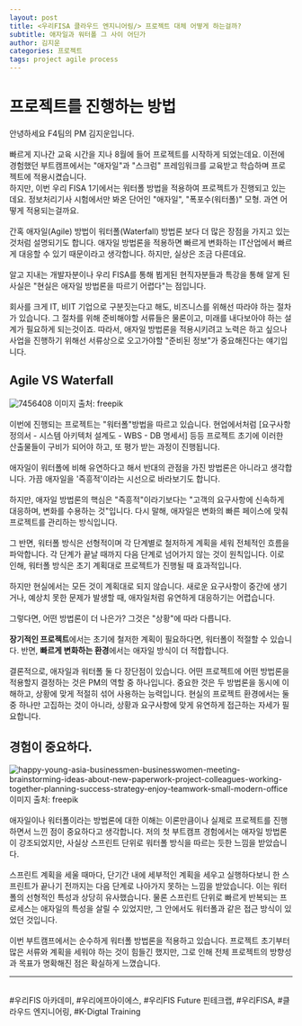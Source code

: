 ```yaml
---
layout: post
title: <우리FISA 클라우드 엔지니어링/> 프로젝트 대체 어떻게 하는걸까?
subtitle: 애자일과 워터폴 그 사이 어딘가
author: 김지운
categories: 프로젝트
tags: project agile process
---
```


# 프로젝트를 진행하는 방법

안녕하세요 F4팀의 PM 김지운입니다.  
<br>
빠르게 지나간 교육 시간을 지나 8월에 들어 프로젝트를 시작하게 되었는데요. 이전에 경험했던 부트캠프에서는 "애자일"과 "스크럼" 프레임워크를 교육받고 학습하며 프로젝트에 적용시켰습니다.  
하지만, 이번 우리 FISA 1기에서는 워터폴 방법을 적용하여 프로젝트가 진행되고 있는데요. 정보처리기사 시험에서만 봐온 단어인 "애자일", "폭포수(워터폴)" 모형. 과연 어떻게 적용되는걸까요.
<br>  
간혹 애자일(Agile) 방법이 워터폴(Waterfall) 방법론 보다 더 많은 장점을 가지고 있는것처럼 설명되기도 합니다. 애자일 방법론을 적용하면 빠르게 변화하는 IT산업에서 빠르게 대응할 수 있기 때문이라고 생각합니다. 하지만, 실상은 조금 다른데요.
<br>  
알고 지내는 개발자분이나 우리 FISA를 통해 뵙게된 현직자분들과 특강을 통해 알게 된 사실은 "현실은 애자일 방법론을 따르기 어렵다"는 점입니다.
<br>  
회사를 크게 IT, 비IT 기업으로 구분짓는다고 해도, 비즈니스를 위해선 따라야 하는 절차가 있습니다. 그 절차를 위해 준비해야할 서류들은 물론이고, 미래를 내다보아야 하는 설계가 필요하게 되는것이죠. 따라서, 애자일 방법론을 적용시키려고 노력은 하고 싶으나 사업을 진행하기 위해선 서류상으로 오고가야할 "준비된 정보"가 중요해진다는 얘기입니다.

## Agile VS Waterfall

![7456408](https://github.com/Jimoou/Coding-Test/assets/109801772/d539dcf8-0a4a-4d3b-8f4d-fa60e704e8a9)
이미지 출처: freepik
<br>  
이번에 진행되는 프로젝트는 "워터폴"방법을 따르고 있습니다. 현업에서처럼 [요구사항 정의서 - 시스템 아키텍처 설계도 - WBS - DB 명세서] 등등 프로젝트 초기에 이러한 산출물들이 구비가 되어야 하고, 또 평가 받는 과정이 진행됩니다.
<br>  
애자일이 워터폴에 비해 유연하다고 해서 반대의 관점을 가진 방법론은 아니라고 생각합니다.
가끔 애자일을 '즉흥적'이라는 시선으로 바라보기도 합니다.
<br>  
하지만, 애자일 방법론의 핵심은 "즉흥적"이라기보다는 "고객의 요구사항에 신속하게 대응하며, 변화를 수용하는 것"입니다. 다시 말해, 애자일은 변화의 빠른 페이스에 맞춰 프로젝트를 관리하는 방식입니다.
<br>  
그 반면, 워터폴 방식은 선형적이며 각 단계별로 철저하게 계획을 세워 전체적인 흐름을 파악합니다. 각 단계가 끝날 때까지 다음 단계로 넘어가지 않는 것이 원칙입니다. 이로 인해, 워터폴 방식은 초기 계획대로 프로젝트가 진행될 때 효과적입니다.
<br>  
하지만 현실에서는 모든 것이 계획대로 되지 않습니다. 새로운 요구사항이 중간에 생기거나, 예상치 못한 문제가 발생할 때, 애자일처럼 유연하게 대응하기는 어렵습니다.
<br>  
그렇다면, 어떤 방법론이 더 나은가? 그것은 "상황"에 따라 다릅니다.
<br>  
**장기적인 프로젝트**에서는 초기에 철저한 계획이 필요하다면, 워터폴이 적절할 수 있습니다. 반면, **빠르게 변화하는 환경**에서는 애자일 방식이 더 적합합니다.
<br>  
결론적으로, 애자일과 워터폴 둘 다 장단점이 있습니다. 어떤 프로젝트에 어떤 방법론을 적용할지 결정하는 것은 PM의 역할 중 하나입니다. 중요한 것은 두 방법론을 동시에 이해하고, 상황에 맞게 적절히 섞어 사용하는 능력입니다. 현실의 프로젝트 환경에서는 둘 중 하나만 고집하는 것이 아니라, 상황과 요구사항에 맞게 유연하게 접근하는 자세가 필요합니다.

## 경험이 중요하다.

![happy-young-asia-businessmen-businesswomen-meeting-brainstorming-ideas-about-new-paperwork-project-colleagues-working-together-planning-success-strategy-enjoy-teamwork-small-modern-office](https://github.com/Jimoou/Coding-Test/assets/109801772/a0919c35-ff2f-4ca3-997f-35ffc0eb7e89)
이미지 출처: freepik
<br>  
애자일이나 워터폴이라는 방법론에 대한 이해는 이론만큼이나 실제로 프로젝트를 진행하면서 느낀 점이 중요하다고 생각합니다. 저의 첫 부트캠프 경험에서는 애자일 방법론이 강조되었지만, 사실상 스프린트 단위로 워터폴 방식을 따르는 듯한 느낌을 받았습니다.
<br>  
스프린트 계획을 세울 때마다, 단기간 내에 세부적인 계획을 세우고 실행하다보니 한 스프린트가 끝나기 전까지는 다음 단계로 나아가지 못하는 느낌을 받았습니다. 이는 워터폴의 선형적인 특성과 상당히 유사했습니다. 물론 스프린트 단위로 빠르게 반복되는 프로세스는 애자일의 특성을 살릴 수 있었지만, 그 안에서도 워터폴과 같은 접근 방식이 있었던 것입니다.
<br>  
이번 부트캠프에서는 순수하게 워터폴 방법론을 적용하고 있습니다. 프로젝트 초기부터 많은 서류와 계획을 세워야 하는 것이 힘들긴 했지만, 그로 인해 전체 프로젝트의 방향성과 목표가 명확해진 점은 확실하게 느꼈습니다.

<hr/>
<br> #우리FIS 아카데미, #우리에프아이에스, #우리FIS Future 핀테크랩, #우리FISA, #클라우드 엔지니어링, #K-Digtal Training
